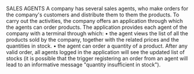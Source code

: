 SALES AGENTS
A company has several sales agents, who make orders for the company's customers and distribute them to them
the products. To carry out the activities, the company offers an application through which the agents can order
products. The application provides each agent of the company with a terminal through which:
• the agent views the list of all the products sold by the company, together with the related prices
and the quantities in stock.
• the agent can order a quantity of a product. After any valid order, all agents
logged in the application will see the updated list of stocks (it is possible that the trigger
registering an order from an agent will lead to an informative message "quantity
insufficient in stock").
